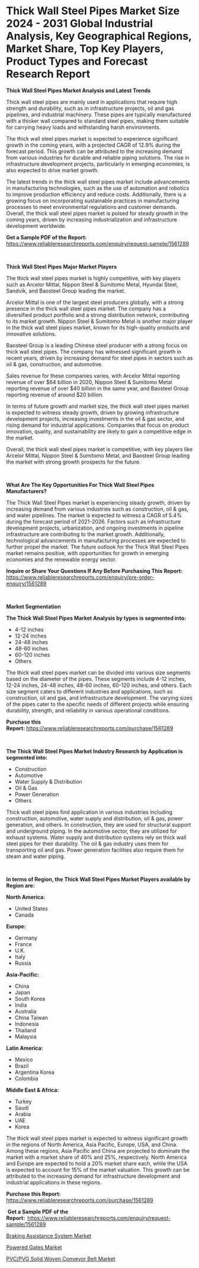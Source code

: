 <p><h1>Thick Wall Steel Pipes Market Size 2024 - 2031 Global Industrial Analysis, Key Geographical Regions, Market Share, Top Key Players, Product Types and Forecast Research Report</h1></p><p><strong>Thick Wall Steel Pipes Market Analysis and Latest Trends</strong></p>
<p><p>Thick wall steel pipes are mainly used in applications that require high strength and durability, such as in infrastructure projects, oil and gas pipelines, and industrial machinery. These pipes are typically manufactured with a thicker wall compared to standard steel pipes, making them suitable for carrying heavy loads and withstanding harsh environments.</p><p>The thick wall steel pipes market is expected to experience significant growth in the coming years, with a projected CAGR of 12.9% during the forecast period. This growth can be attributed to the increasing demand from various industries for durable and reliable piping solutions. The rise in infrastructure development projects, particularly in emerging economies, is also expected to drive market growth.</p><p>The latest trends in the thick wall steel pipes market include advancements in manufacturing technologies, such as the use of automation and robotics to improve production efficiency and reduce costs. Additionally, there is a growing focus on incorporating sustainable practices in manufacturing processes to meet environmental regulations and customer demands. Overall, the thick wall steel pipes market is poised for steady growth in the coming years, driven by increasing industrialization and infrastructure development worldwide.</p></p>
<p><strong>Get a Sample PDF of the Report:&nbsp;</strong> <a href="https://www.reliableresearchreports.com/enquiry/request-sample/1561289">https://www.reliableresearchreports.com/enquiry/request-sample/1561289</a></p>
<p>&nbsp;</p>
<p><strong>Thick Wall Steel Pipes Major Market Players</strong></p>
<p><p>The thick wall steel pipes market is highly competitive, with key players such as Arcelor Mittal, Nippon Steel & Sumitomo Metal, Hyundai Steel, Sandvik, and Baosteel Group leading the market. </p><p>Arcelor Mittal is one of the largest steel producers globally, with a strong presence in the thick wall steel pipes market. The company has a diversified product portfolio and a strong distribution network, contributing to its market growth. Nippon Steel & Sumitomo Metal is another major player in the thick wall steel pipes market, known for its high-quality products and innovative solutions. </p><p>Baosteel Group is a leading Chinese steel producer with a strong focus on thick wall steel pipes. The company has witnessed significant growth in recent years, driven by increasing demand for steel pipes in sectors such as oil & gas, construction, and automotive. </p><p>Sales revenue for these companies varies, with Arcelor Mittal reporting revenue of over $64 billion in 2020, Nippon Steel & Sumitomo Metal reporting revenue of over $40 billion in the same year, and Baosteel Group reporting revenue of around $20 billion. </p><p>In terms of future growth and market size, the thick wall steel pipes market is expected to witness steady growth, driven by growing infrastructure development projects, increasing investments in the oil & gas sector, and rising demand for industrial applications. Companies that focus on product innovation, quality, and sustainability are likely to gain a competitive edge in the market. </p><p>Overall, the thick wall steel pipes market is competitive, with key players like Arcelor Mittal, Nippon Steel & Sumitomo Metal, and Baosteel Group leading the market with strong growth prospects for the future.</p></p>
<p>&nbsp;</p>
<p><strong>What Are The Key Opportunities For Thick Wall Steel Pipes Manufacturers?</strong></p>
<p><p>The Thick Wall Steel Pipes market is experiencing steady growth, driven by increasing demand from various industries such as construction, oil & gas, and water pipelines. The market is expected to witness a CAGR of 5.4% during the forecast period of 2021-2026. Factors such as infrastructure development projects, urbanization, and ongoing investments in pipeline infrastructure are contributing to the market growth. Additionally, technological advancements in manufacturing processes are expected to further propel the market. The future outlook for the Thick Wall Steel Pipes market remains positive, with opportunities for growth in emerging economies and the renewable energy sector.</p></p>
<p><strong>Inquire or Share Your Questions If Any Before Purchasing This Report:</strong> <a href="https://www.reliableresearchreports.com/enquiry/pre-order-enquiry/1561289">https://www.reliableresearchreports.com/enquiry/pre-order-enquiry/1561289</a></p>
<p>&nbsp;</p>
<p><strong>Market Segmentation</strong></p>
<p><strong>The Thick Wall Steel Pipes Market Analysis by types is segmented into:</strong></p>
<p><ul><li>4-12 inches</li><li>12-24 inches</li><li>24-48 inches</li><li>48-60 inches</li><li>60-120 inches</li><li>Others</li></ul></p>
<p><p>The thick wall steel pipes market can be divided into various size segments based on the diameter of the pipes. These segments include 4-12 inches, 12-24 inches, 24-48 inches, 48-60 inches, 60-120 inches, and others. Each size segment caters to different industries and applications, such as construction, oil and gas, and infrastructure development. The varying sizes of the pipes cater to the specific needs of different projects while ensuring durability, strength, and reliability in various operational conditions.</p></p>
<p><strong>Purchase this Report:&nbsp;</strong><a href="https://www.reliableresearchreports.com/purchase/1561289">https://www.reliableresearchreports.com/purchase/1561289</a></p>
<p>&nbsp;</p>
<p><strong>The Thick Wall Steel Pipes Market Industry Research by Application is segmented into:</strong></p>
<p><ul><li>Construction</li><li>Automotive</li><li>Water Supply & Distribution</li><li>Oil & Gas</li><li>Power Generation</li><li>Others</li></ul></p>
<p><p>Thick wall steel pipes find application in various industries including construction, automotive, water supply and distribution, oil & gas, power generation, and others. In construction, they are used for structural support and underground piping. In the automotive sector, they are utilized for exhaust systems. Water supply and distribution systems rely on thick wall steel pipes for their durability. The oil & gas industry uses them for transporting oil and gas. Power generation facilities also require them for steam and water piping.</p></p>
<p>&nbsp;</p>
<p><strong>In terms of Region, the Thick Wall Steel Pipes Market Players available by Region are:</strong></p>
<p>
    <p> <strong> North America: </strong>
        <ul>
            <li>United States</li>
            <li>Canada</li>
        </ul>
        </p> 
    <p> <strong> Europe: </strong>
        <ul>
            <li>Germany</li>
            <li>France</li>
            <li>U.K.</li>
            <li>Italy</li>
            <li>Russia</li>
        </ul>
        </p> 
    <p> <strong> Asia-Pacific: </strong>
        <ul>
            <li>China</li>
            <li>Japan</li>
            <li>South Korea</li>
            <li>India</li>
            <li>Australia</li>
            <li>China Taiwan</li>
            <li>Indonesia</li>
            <li>Thailand</li>
            <li>Malaysia</li>
        </ul>
        </p> 
    <p> <strong> Latin America: </strong>
        <ul>
            <li>Mexico</li>
            <li>Brazil</li>
            <li>Argentina Korea</li>
            <li>Colombia</li>
        </ul>
        </p> 
    <p> <strong> Middle East & Africa: </strong>
        <ul>
            <li>Turkey</li>
            <li>Saudi</li>
            <li>Arabia</li>
            <li>UAE</li>
            <li>Korea</li>
        </ul>
    </p>
    </p>
<p><p>The thick wall steel pipes market is expected to witness significant growth in the regions of North America, Asia Pacific, Europe, USA, and China. Among these regions, Asia Pacific and China are projected to dominate the market with a market share of 40% and 25%, respectively. North America and Europe are expected to hold a 20% market share each, while the USA is expected to account for 15% of the market valuation. This growth can be attributed to the increasing demand for infrastructure development and industrial applications in these regions.</p></p>
<p><strong>Purchase this Report: </strong><a href="https://www.reliableresearchreports.com/purchase/1561289">https://www.reliableresearchreports.com/purchase/1561289</a></p>
<p>&nbsp;<strong>Get a Sample PDF of the Report:&nbsp;&nbsp;</strong><a href="https://www.reliableresearchreports.com/enquiry/request-sample/1561289">https://www.reliableresearchreports.com/enquiry/request-sample/1561289</a></p>
<p><strong></strong></p>
<p><p><a href="https://view.publitas.com/reportprime-1/braking-assistance-system-market-research-report-the-key-to-successful-business-strategy-forecasted-for-period-from-2023-2030/">Braking Assistance System Market</a></p><p><a href="https://view.publitas.com/reportprime-1/powered-gates-market-size-market-share-and-global-market-analysis-report-2023-2030/">Powered Gates Market</a></p><p><a href="https://view.publitas.com/reportprime-1/pvc-pvg-solid-woven-conveyor-belt-market-analysis-examines-its-scope-on-growth-opportunities-and-forecasted-trends-spanning-from-2023-to-2030/">PVC/PVG Solid Woven Conveyor Belt Market</a></p></p>